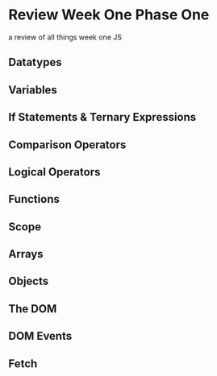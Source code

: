 # Review Week One Phase One

a review of all things week one JS

## Datatypes

## Variables

## If Statements & Ternary Expressions

## Comparison Operators

## Logical Operators

## Functions

## Scope

## Arrays

## Objects

## The DOM

## DOM Events

## Fetch
